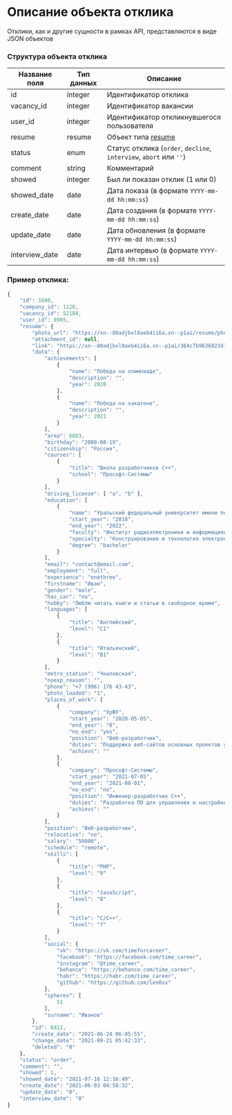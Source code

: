 # Описание объекта отклика

Отклики, как и другие сущности в рамках API, представляются в виде JSON объектов

### Структура объекта отклика

Название поля | Тип данных | Описание
------------ | ------------- | -------------
id | integer | Идентификатор отклика
vacancy_id | integer | Идентификатор вакансии
user_id | integer | Идентификатор откликнувшегося пользователя
resume | resume | Объект типа [resume](https://github.com/len0xx/career-api/blob/main/docs/resume.md)
status | enum | Статус отклика (`order`, `decline`, `interview`, `abort` или `''`)
comment | string | Комментарий
showed | integer | Был ли показан отклик (1 или 0)
showed_date | date | Дата показа (в формате `YYYY-mm-dd hh:mm:ss`)
create_date | date | Дата создания (в формате `YYYY-mm-dd hh:mm:ss`)
update_date | date | Дата обновления (в формате `YYYY-mm-dd hh:mm:ss`)
interview_date | date | Дата интервью (в формате `YYYY-mm-dd hh:mm:ss`)

### Пример отклика:
```javascript
{
    "id": 1600,
    "company_id": 1120,
    "vacancy_id": 52184,
    "user_id": 8905,
    "resume": {
        "photo_url": "https://xn--80adjbxl0aeb4ii6a.xn--p1ai/resume/photo/6812.jpg",
        "attachment_id": null,
        "link": "https://xn--80adjbxl0aeb4ii6a.xn--p1ai/364c7b963682347/Открыть/Резюме.pdf",
        "data": {
            "achievements": [
                {
                    "name": "Победа на олимпиаде",
                    "description": "",
                    "year": 2020
                },
                {
                    "name": "Победа на хакатоне",
                    "description": "",
                    "year": 2021
                }
            ],
            "area": 6883,
            "birthday": "2000-08-19",
            "citizenship": "Россия",
            "courses": [
                {
                    "title": "Школа разработчиков C++",
                    "school": "Прософт-Системы"
                }
            ],
            "driving_license": [ "a", "b" ],
            "education": [
                {
                    "name": "Уральский федеральный университет имени первого Президента России Б.Н. Ельцина, Екатеринбург",
                    "start_year": "2018",
                    "end_year": "2022",
                    "faculty": "Институт радиоэлектроники и информационных технологий",
                    "specialty": "Конструирование и технология электронных средств",
                    "degree": "bachelor"
                }
            ],
            "email": "contact@email.com",
            "employment": "full",
            "experience": "onethree",
            "firstname": "Иван",
            "gender": "male",
            "has_car": "no",
            "hobby": "Люблю читать книги и статьи в свободное время",
            "languages": [
                {
                    "title": "Английский",
                    "level": "C1"
                },
                {
                    "title": "Итальянский",
                    "level": "B1"
                }
            ],
            "metro_station": "Чкаловская",
            "noexp_reason": "",
            "phone": "+7 (996) 176 43-43",
            "photo_loaded": "1",
            "places_of_work": [
                {
                    "company": "УрФУ",
                    "start_year": "2020-05-05",
                    "end_year": "0",
                    "no_end": "yes",
                    "position": "Веб-разработчик",
                    "duties": "Поддержка веб-сайтов основных проектов университета",
                    "achievs": ""
                },
                {
                    "company": "Прософт-Системы",
                    "start_year": "2021-07-05",
                    "end_year": "2021-08-01",
                    "no_end": "no",
                    "position": "Инженер-разработчик C++",
                    "duties": "Разработка ПО для управления и настройки ПЛК Regul RX00",
                    "achievs": ""
                }
            ],
            "position": "Веб-разработчик",
            "relocative": "no",
            "salary": "50000",
            "schedule": "remote",
            "skills": [
                {
                    "title": "PHP",
                    "level": "9"
                },
                {
                    "title": "JavaScript",
                    "level": "8"
                },
                {
                    "title": "C/C++",
                    "level": "7"
                }
            ],
            "social": {
                "vk": "https://vk.com/timeforcareer",
                "facebook": "https://facebook.com/time_career",
                "instagram": "@time_career",
                "behance": "https://behance.com/time_career",
                "habr": "https://habr.com/time_career",
                "github": "https://github.com/len0xx"
            },
            "spheres": [
                51
            ],
            "surname": "Иванов"
        },
        "id": 6812,
        "create_date": "2021-06-24 06:05:55",
        "change_date": "2021-09-21 05:42:33",
        "deleted": "0"
    },
    "status": "order",
    "comment": "",
    "showed": 1,
    "showed_date": "2021-07-16 12:16:49",
    "create_date": "2021-06-03 04:58:32",
    "update_date": "0",
    "interview_date": "0"
}
```
